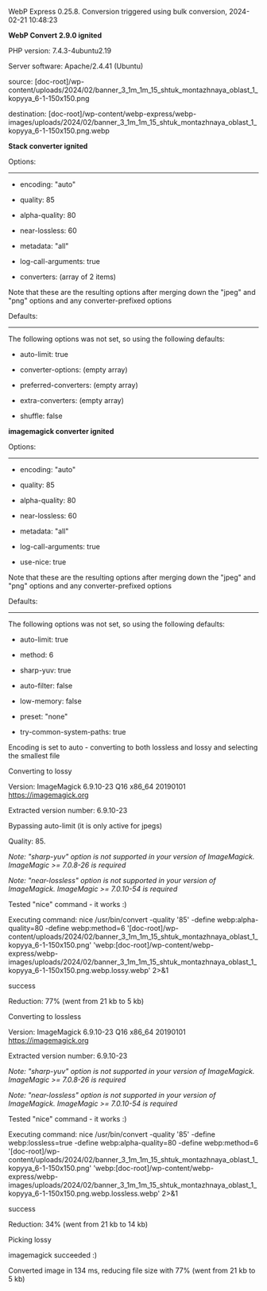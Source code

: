 WebP Express 0.25.8. Conversion triggered using bulk conversion, 2024-02-21 10:48:23

**WebP Convert 2.9.0 ignited** 
PHP version: 7.4.3-4ubuntu2.19
Server software: Apache/2.4.41 (Ubuntu)

source: [doc-root]/wp-content/uploads/2024/02/banner_3_1m_1m_15_shtuk_montazhnaya_oblast_1_kopyya_6-1-150x150.png
destination: [doc-root]/wp-content/webp-express/webp-images/uploads/2024/02/banner_3_1m_1m_15_shtuk_montazhnaya_oblast_1_kopyya_6-1-150x150.png.webp

**Stack converter ignited** 

Options:
------------
- encoding: "auto"
- quality: 85
- alpha-quality: 80
- near-lossless: 60
- metadata: "all"
- log-call-arguments: true
- converters: (array of 2 items)

Note that these are the resulting options after merging down the "jpeg" and "png" options and any converter-prefixed options

Defaults:
------------
The following options was not set, so using the following defaults:
- auto-limit: true
- converter-options: (empty array)
- preferred-converters: (empty array)
- extra-converters: (empty array)
- shuffle: false


**imagemagick converter ignited** 

Options:
------------
- encoding: "auto"
- quality: 85
- alpha-quality: 80
- near-lossless: 60
- metadata: "all"
- log-call-arguments: true
- use-nice: true

Note that these are the resulting options after merging down the "jpeg" and "png" options and any converter-prefixed options

Defaults:
------------
The following options was not set, so using the following defaults:
- auto-limit: true
- method: 6
- sharp-yuv: true
- auto-filter: false
- low-memory: false
- preset: "none"
- try-common-system-paths: true

Encoding is set to auto - converting to both lossless and lossy and selecting the smallest file

Converting to lossy
Version: ImageMagick 6.9.10-23 Q16 x86_64 20190101 https://imagemagick.org
Extracted version number: 6.9.10-23
Bypassing auto-limit (it is only active for jpegs)
Quality: 85. 
*Note: "sharp-yuv" option is not supported in your version of ImageMagick. ImageMagic >= 7.0.8-26 is required* 
*Note: "near-lossless" option is not supported in your version of ImageMagick. ImageMagic >= 7.0.10-54 is required* 
Tested "nice" command - it works :)
Executing command: nice /usr/bin/convert -quality '85' -define webp:alpha-quality=80 -define webp:method=6 '[doc-root]/wp-content/uploads/2024/02/banner_3_1m_1m_15_shtuk_montazhnaya_oblast_1_kopyya_6-1-150x150.png' 'webp:[doc-root]/wp-content/webp-express/webp-images/uploads/2024/02/banner_3_1m_1m_15_shtuk_montazhnaya_oblast_1_kopyya_6-1-150x150.png.webp.lossy.webp' 2>&1
success
Reduction: 77% (went from 21 kb to 5 kb)

Converting to lossless
Version: ImageMagick 6.9.10-23 Q16 x86_64 20190101 https://imagemagick.org
Extracted version number: 6.9.10-23
*Note: "sharp-yuv" option is not supported in your version of ImageMagick. ImageMagic >= 7.0.8-26 is required* 
*Note: "near-lossless" option is not supported in your version of ImageMagick. ImageMagic >= 7.0.10-54 is required* 
Tested "nice" command - it works :)
Executing command: nice /usr/bin/convert -quality '85' -define webp:lossless=true -define webp:alpha-quality=80 -define webp:method=6 '[doc-root]/wp-content/uploads/2024/02/banner_3_1m_1m_15_shtuk_montazhnaya_oblast_1_kopyya_6-1-150x150.png' 'webp:[doc-root]/wp-content/webp-express/webp-images/uploads/2024/02/banner_3_1m_1m_15_shtuk_montazhnaya_oblast_1_kopyya_6-1-150x150.png.webp.lossless.webp' 2>&1
success
Reduction: 34% (went from 21 kb to 14 kb)

Picking lossy
imagemagick succeeded :)

Converted image in 134 ms, reducing file size with 77% (went from 21 kb to 5 kb)
